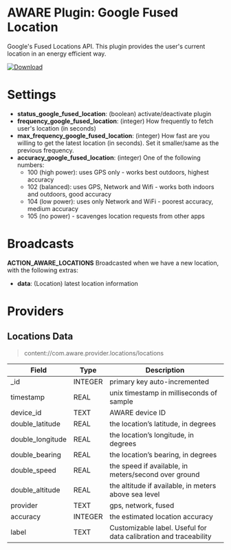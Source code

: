 AWARE Plugin: Google Fused Location
===================================

Google's Fused Locations API. This plugin provides the user's current location in an energy efficient way.

[ ![Download](https://api.bintray.com/packages/denzilferreira/com.awareframework/com.aware.plugin.google.fused_location/images/download.svg) ](https://bintray.com/denzilferreira/com.awareframework/com.aware.plugin.google.fused_location/_latestVersion)

# Settings
* **status_google_fused_location**: (boolean) activate/deactivate plugin
* **frequency_google_fused_location**: (integer) How frequently to fetch user's location (in seconds)
* **max_frequency_google_fused_location**: (integer) How fast are you willing to get the latest location (in seconds). Set it smaller/same as the previous frequency.
* **accuracy_google_fused_location**: (integer) One of the following numbers:
    * 100 (high power): uses GPS only - works best outdoors, highest accuracy
    * 102 (balanced): uses GPS, Network and Wifi - works both indoors and outdoors, good accuracy
    * 104 (low power): uses only Network and WiFi - poorest accuracy, medium accuracy
    * 105 (no power) - scavenges location requests from other apps

# Broadcasts
**ACTION_AWARE_LOCATIONS**
Broadcasted when we have a new location, with the following extras:
- **data**: (Location) latest location information
    
# Providers
##  Locations Data
> content://com.aware.provider.locations/locations

Field | Type | Description
----- | ---- | -----------
_id | INTEGER | primary key auto-incremented
timestamp | REAL | unix timestamp in milliseconds of sample
device_id | TEXT | AWARE device ID
double_latitude | REAL | the location’s latitude, in degrees
double_longitude	| REAL | the location’s longitude, in degrees
double_bearing | REAL |	the location’s bearing, in degrees
double_speed |	REAL | the speed if available, in meters/second over ground
double_altitude | REAL | the altitude if available, in meters above sea level
provider | TEXT | gps, network, fused
accuracy | INTEGER | the estimated location accuracy
label | TEXT | Customizable label. Useful for data calibration and traceability